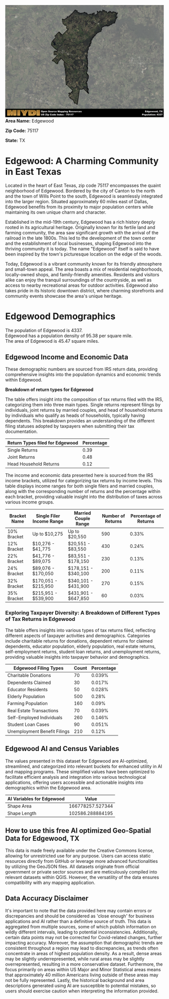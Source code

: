 ![Image Alt Text](../_images/75117.png)
**Area Name:** Edgewood

**Zip Code:** 75117

**State:** TX


# Edgewood: A Charming Community in East Texas  

Located in the heart of East Texas, zip code 75117 encompasses the quaint neighborhood of Edgewood. Bordered by the city of Canton to the north and the town of Wills Point to the south, Edgewood is seamlessly integrated into the larger region. Situated approximately 60 miles east of Dallas, Edgewood benefits from its proximity to major population centers while maintaining its own unique charm and character.

Established in the mid-19th century, Edgewood has a rich history deeply rooted in its agricultural heritage. Originally known for its fertile land and farming community, the area saw significant growth with the arrival of the railroad in the late 1800s. This led to the development of the town center and the establishment of local businesses, shaping Edgewood into the thriving community it is today. The name "Edgewood" itself is said to have been inspired by the town's picturesque location on the edge of the woods.

Today, Edgewood is a vibrant community known for its friendly atmosphere and small-town appeal. The area boasts a mix of residential neighborhoods, locally-owned shops, and family-friendly amenities. Residents and visitors alike can enjoy the tranquil surroundings of the countryside, as well as access to nearby recreational areas for outdoor activities. Edgewood also takes pride in its historic downtown district, where charming storefronts and community events showcase the area's unique heritage.

# Edgewood Demographics

The population of Edgewood is 4337.  
Edgewood has a population density of 95.38 per square mile.  
The area of Edgewood is 45.47 square miles.  

## Edgewood Income and Economic Data

These demographic numbers are sourced from IRS return data, providing comprehensive insights into the population dynamics and economic trends within Edgewood.

**Breakdown of return types for Edgewood**

The table offers insight into the composition of tax returns filed with the IRS, categorizing them into three main types. Single returns represent filings by individuals, joint returns by married couples, and head of household returns by individuals who qualify as heads of households, typically having dependents. This breakdown provides an understanding of the different filing statuses adopted by taxpayers when submitting their tax documentation.

| Return Types filed for Edgewood                              | Percentage          |
|----------------------------------------------------------|---------------------|
| Single Returns                                            | 0.39 |
| Joint Returns                                             | 0.48 |
| Head Household Returns                                    | 0.12 |

The income and economic data presented here is sourced from the IRS income brackets, utilized for categorizing tax returns by income levels. This table displays income ranges for both single filers and married couples, along with the corresponding number of returns and the percentage within each bracket, providing valuable insight into the distribution of taxes across various income groups.

| Bracket Name       | Single Filer Income Range | Married Couple Range | Number of Returns | Percentage of Returns |
|--------------------|----------------------------|----------------------|-------------------|-----------------------|
| 10% Bracket        | Up to $10,275              | Up to $20,550        | 590 | 0.33% |
| 12% Bracket        | $10,276 - $41,775          | $20,551 - $83,550    | 430 | 0.24% |
| 22% Bracket        | $41,776 - $89,075          | $83,551 - $178,150   | 230 | 0.13% |
| 24% Bracket        | $89,076 - $170,050         | $178,151 - $340,100  | 200 | 0.11% |
| 32% Bracket        | $170,051 - $215,950        | $340,101 - $431,900  | 270 | 0.15% |
| 35% Bracket        | $215,951 - $539,900        | $431,901 - $647,850  | 60 | 0.03% |

### Exploring Taxpayer Diversity: A Breakdown of Different Types of Tax Returns in Edgewood

The table offers insights into various types of tax returns filed, reflecting different aspects of taxpayer activities and demographics. Categories include charitable returns for donations, dependent returns for claimed dependents, educator population, elderly population, real estate returns, self-employment returns, student loan returns, and unemployment returns, providing valuable insights into taxpayer behavior and demographics.

| Edgewood Filing Types                    | Count | Percentage |
|--------------------------------------|-------|------------|
| Charitable Donations                 | 70 | 0.039% |
| Dependents Claimed                   | 30 | 0.017% |
| Educator Residents                   | 50 | 0.028% |
| Elderly Population                   | 500 | 0.28% |
| Farming Population                   | 160 | 0.09% |
| Real Estate Transactions             | 70 | 0.039% |
| Self-Employed Individuals            | 260 | 0.146% |
| Student Loan Cases                   | 90 | 0.051% |
| Unemployment Benefit Filings         | 210 | 0.12% |

## Edgewood AI and Census Variables

The values presented in this dataset for Edgewood are AI-optimized, streamlined, and categorized into relevant buckets for enhanced utility in AI and mapping programs. These simplified values have been optimized to facilitate efficient analysis and integration into various technological applications, offering users accessible and actionable insights into demographics within the Edgewood area.

| AI Variables for Edgewood | Value |
|-------------|-------|
| Shape Area | 166778257.527344 |
| Shape Length | 102586.288884195 |

## How to use this free AI optimized Geo-Spatial Data for Edgewood, TX

This data is made freely available under the Creative Commons license, allowing for unrestricted use for any purpose. Users can access static resources directly from GitHub or leverage more advanced functionalities by utilizing the GeoJSON files. All datasets originate from official government or private sector sources and are meticulously compiled into relevant datasets within QGIS. However, the versatility of the data ensures compatibility with any mapping application.

## Data Accuracy Disclaimer
It's important to note that the data provided here may contain errors or discrepancies and should be considered as 'close enough' for business applications and AI rather than a definitive source of truth. This data is aggregated from multiple sources, some of which publish information on wildly different intervals, leading to potential inconsistencies. Additionally, certain data points may not be corrected for Covid-related changes, further impacting accuracy. Moreover, the assumption that demographic trends are consistent throughout a region may lead to discrepancies, as trends often concentrate in areas of highest population density. As a result, dense areas may be slightly underrepresented, while rural areas may be slightly overrepresented, resulting in a more conservative dataset. Furthermore, the focus primarily on areas within US Major and Minor Statistical areas means that approximately 40 million Americans living outside of these areas may not be fully represented. Lastly, the historical background and area descriptions generated using AI are susceptible to potential mistakes, so users should exercise caution when interpreting the information provided.
